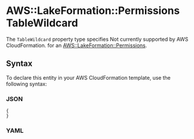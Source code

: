 # AWS::LakeFormation::Permissions TableWildcard<a name="aws-properties-lakeformation-permissions-tablewildcard"></a>

<a name="aws-properties-lakeformation-permissions-tablewildcard-description"></a>The `TableWildcard` property type specifies Not currently supported by AWS CloudFormation\. for an [AWS::LakeFormation::Permissions](aws-resource-lakeformation-permissions.md)\.

## Syntax<a name="aws-properties-lakeformation-permissions-tablewildcard-syntax"></a>

To declare this entity in your AWS CloudFormation template, use the following syntax:

### JSON<a name="aws-properties-lakeformation-permissions-tablewildcard-syntax.json"></a>

```
{
}
```

### YAML<a name="aws-properties-lakeformation-permissions-tablewildcard-syntax.yaml"></a>

```
```